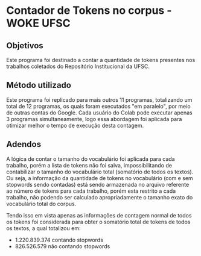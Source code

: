 # Contador de Tokens no corpus - WOKE UFSC

## Objetivos 

Este programa foi destinado a contar a quantidade de tokens presentes nos trabalhos coletados do Repositório Institucional da UFSC.

## Método utilizado
Este programa foi replicado para mais outros 11 programas, totalizando um total de 12 programas, os quais foram executados "em paralelo", por meio de outras contas do Google. Cada usuário do Colab pode executar apenas 3 programas simultaneamente, logo essa abordagem foi aplicada para otimizar melhor o tempo de execução desta contagem.

## Adendos
A lógica de contar o tamanho do vocabulário foi aplicada para cada trabalho, porém a lista de tokens não foi salva, impossibilitando de contabilizar o tamanho do vocabulário total (somatório de todos os textos). Ou seja, a informação da quantidade de tokens no vocabulário (com e sem stopwords sendo contadas) está sendo armazenada no arquivo referente ao número de tokens para cada trabalho, porém esta restrito a cada trabalho, não podendo ser calculado apropriadamente o tamanho exato do vocabulário total do corpus.

Tendo isso em vista apenas as informações de contagem normal de todos os tokens foi considerada para obter o somatório total de tokens de todos os textos, a qual totalizou em:
- 1.220.839.374 contando stopwords
- 826.526.579 não contando stopwords
